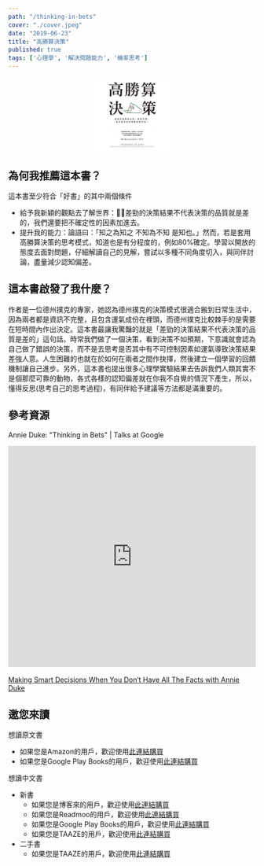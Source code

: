 ```yaml
---
path: "/thinking-in-bets"
cover: "./cover.jpeg"
date: "2019-06-23"
title: "高勝算決策"
published: true
tags: ['心理學', '解決問題能力', '機率思考']
---
```


<div style="width: 30%; height: 30%; margin: 0 auto;">
    <img src="cover.jpeg"/>
</div>

## 為何我推薦這本書？

這本書至少符合「好書」的其中兩個條件
- 給予我新穎的觀點去了解世界：差勁的決策結果不代表決策的品質就是差的，我們還要把不確定性的因素加進去。
- 提升我的能力：論語曰：「知之為知之 不知為不知 是知也。」然而，若是套用高勝算決策的思考模式，知道也是有分程度的，例如80%確定。學習以開放的態度去面對問題，仔細解讀自己的見解，嘗試以多種不同角度切入，與同伴討論，盡量減少認知偏差。

## 這本書啟發了我什麼？

作者是一位德州撲克的專家，她認為德州撲克的決策模式很適合搬到日常生活中，因為兩者都是資訊不完整，且包含運氣成份在裡頭，而德州撲克比較棘手的是需要在短時間內作出決定。這本書最讓我驚豔的就是「差勁的決策結果不代表決策的品質是差的」這句話。時常我們做了一個決策，看到決策不如預期，下意識就會認為自己做了錯誤的決策，而不是去思考是否其中有不可控制因素如運氣導致決策結果差強人意。人生困難的也就在於如何在兩者之間作抉擇，然後建立一個學習的回饋機制讓自己進步。另外，這本書也提出很多心理學實驗結果去告訴我們人類其實不是個那麼可靠的動物，各式各樣的認知偏差就在你我不自覺的情況下產生，所以，懂得反思(思考自己的思考過程)，有同伴給予建議等方法都是滿重要的。

## 參考資源

Annie Duke: "Thinking in Bets" | Talks at Google
<div>
    <iframe width="100%" height="450" src="https://www.youtube.com/embed/uYNsSeYjkp4" frameborder="0" allow="accelerometer; autoplay; encrypted-media; gyroscope; picture-in-picture" allowfullscreen></iframe>
</div>

[Making Smart Decisions When You Don’t Have All The Facts with Annie Duke](https://www.successpodcast.com/show-notes/2018/7/18/making-smart-decisions-when-you-dont-have-all-the-facts-with-annie-duke)

## 邀您來讀

想讀原文書
- 如果您是Amazon的用戶，歡迎使用<a href="https://amzn.to/2Yfyr93" target="_blank">此連結購買</a>
- 如果您是Google Play Books的用戶，歡迎使用<a href="https://books.google.com.tw/books/about/Thinking_in_Bets.html?id=hOZFDwAAQBAJ&redir_esc=y" target="_blank">此連結購買</a>

想讀中文書
- 新書
    - 如果您是博客來的用戶，歡迎使用<a href="https://www.books.com.tw/exep/assp.php/cyyeh40423/products/0010802907?utm_source=cyyeh40423&utm_medium=ap-books&utm_content=recommend&utm_campaign=ap-201906" target="_blank">此連結購買</a>
    - 如果您是Readmoo的用戶，歡迎使用<a href="http://moo.im/a/gjkmCP" target="_blank">此連結購買</a>
    - 如果您是Google Play Books的用戶，歡迎使用<a href="https://books.google.com.tw/books/about/%E9%AB%98%E5%8B%9D%E7%AE%97%E6%B1%BA%E7%AD%96.html?id=VHN5DwAAQBAJ&redir_esc=y" target="_blank">此連結購買</a>
    - 如果您是TAAZE的用戶，歡迎使用<a href="https://www.taaze.tw/apredir.html?144150296/https://www.taaze.tw/goods/11100859386.html?a=b" target="_blank">此連結購買</a>
- 二手書
    - 如果您是TAAZE的用戶，歡迎使用<a href="https://www.taaze.tw/usedList.html?oid=11100859386" target="_blank">此連結購買</a>